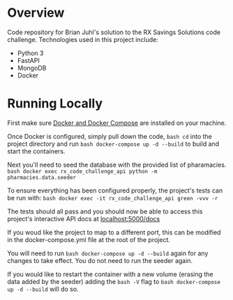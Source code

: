 # Overview
Code repository for Brian Juhl's solution to the RX Savings Solutions code challenge. Technologies used 
in this project include: 

- Python 3
- FastAPI
- MongoDB
- Docker

# Running Locally
First make sure [Docker and Docker Compose](https://docs.docker.com/get-docker/) are installed on your machine. 

Once Docker is configured, simply pull down the code, ```bash cd``` into the project directory and run ```bash docker-compose up -d --build``` to build and start the containers.

Next you'll need to seed the database with the provided list of pharamacies. 
```bash docker exec rx_code_challenge_api python -m pharmacies.data.seeder```

To ensure everything has been configured properly, the project's tests can be run with: 
```bash docker exec -it rx_code_challenge_api green -vvv -r```

The tests should all pass and you should now be able to access this project's interactive API docs at [localhost:5000/docs](http://localhost:5000/docs)

If you woud like the project to map to a different port, this can be modified in the docker-compose.yml file 
at the root of the project. 

You will need to run ```bash docker-compose up -d --build``` again for any changes to take effect. You do not need to run the seeder again. 

If you would like to restart the container with a new volume (erasing the data added by the seeder) adding the ```bash -V``` flag to ```bash docker-compose up -d --build``` will do so.